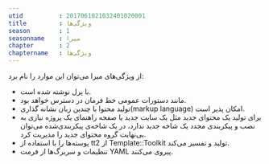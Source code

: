 ```yaml
---
utid          : 2017061021032401020001
title         : ویژگی‌ها
season        : 1
seasonname    : میرا
chapter       : 2
chaptername   : ویژگی‌ها
---
```



<p>از ویژگی‌های میرا می‌توان این موارد را نام برد:</p>

<ul>
<li>با پرل نوشته شده است.</li>
<li>مانند دستورات عمومی خط فرمان در دسترس خواهد بود.</li>
<li>تولید محتوا با چندین زبان نشانه گذاری(markup language) امکان پذیر است.</li>
<li>برای تولید یک محتوای جدید مثل یک سایت جدید یا صفحه راهنمای یک پروژه نیازی به نصب و پیکربندی مجدد یک شاخه جدید ندارد، در یک شاخه‌ی پیکربندی‌شده می‌توان بی‌نهایت گروه محتوای جدید را مدیریت کرد.</li>
<li>پوسته‌ها را با استفاده از tt2 از Template::Toolkit تولید و تفسیر می‌کند.</li>
<li>تنظیمات و سربرگ‌ها از فرمت YAML پیروی می‌کنند.</li>
</ul>

